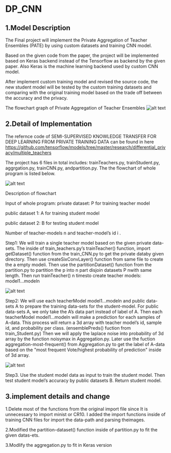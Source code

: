 # DP_CNN

## 1.Model Description 

  The Final project will implement the Private Aggregation of Teacher Ensembles (PATE) by using custom datasets and training CNN model.

  Based on the given code from the paper, the project will be implemented based on  Keras backend instead of the Tensorflow as backend by the given paper. Also Keras is the machine learning backend used by custom CNN model. 

  After implement custom training model and revised the source code, the new student model will be tested by the custom training datasets and comparing with the original training model based on the trade off between the accuracy and the privacy.
  
  The flowchart graph of Private Aggregation of Teacher Ensembles
  ![alt text](https://github.com/offthewallace/DP_CNN/blob/master/pate-fig-1.jpeg)
  
  
## 2.Detail of Implementation
  
   The refernce code of  SEMI-SUPERVISED KNOWLEDGE TRANSFER
FOR DEEP LEARNING FROM PRIVATE TRAINING DATA can be found in here   https://github.com/tensorflow/models/tree/master/research/differential_privacy/multiple_teachers

   The project has 6 files in total includes: trainTeachers.py, trainStudent.py, aggrgation.py, trainCNN.py, andpartition.py. The the flowchart of whole program is listed below.
   
 ![alt text](https://github.com/offthewallace/DP_CNN/blob/master/Diagram.png)
 
 Description of flowchart
 
 Input of whole program:
 private dataset: P for training teacher model
 
 public dataset 1: A for training student model
 
 public dataset 2: B for testing student model
 
 Number of teacher-models n and teacher-model’s id i .
 

 Step1: We will train a single teacher model based on the given private data-sets. The inside of train_teachers.py’s trainTeacher() function, import getDataset() function from the train_CNN.py to get the private databy given directory. Then use createSixConvLayer() function from same file to create the a empty modeli. Then use the partitionDataset() function from the partition.py to partition the p into n part disjoin datasets P nwith same length.  Then run trainTeacher() n timesto create teacher models: model1...modeln
 
   ![alt text](https://github.com/offthewallace/DP_CNN/blob/master/chart2.png)

 
 Step2: We will use each teacherModel model1...modeln and public data-sets A to prepare the
training data-sets for the student-model. For public data-sets A, we only take the A’s data part instead of label
of A. Then each teacherModel model1...modeln will make a prediction for each
samples of A-data. This process will return a 3d array with teacher model’s id, sample id, and probability per
class. (ensemblePreds() fuction from train_Student.py)  Then we will apply the laplace noise into probability of
3d array by the function noisymax in Aggregation.py. Later use the fuction aggregation-most-frequent()
from Aggregation.py to get the label of A-data based on the "most frequent Vote/highest probability of
prediction" inside of 3d array.

  ![alt text](https://github.com/offthewallace/DP_CNN/blob/master/Chart3.png)

Step3. Use the student model data as input to train the student model. Then test student model’s accuracy
by public datasets B. Return student model.

 
## 3.implement details and change

  1.Delete most of the functions from the original import file since It is unnecessary to import minist or CR10. I added the import functions inside of training CNN files for import the data-path and parsing theimages.
  
  2.Modified the partition-dataset() function inside of partition.py to fit the given datas-ets.
  
  3.Modlify the aggregation.py to fit in Keras version



